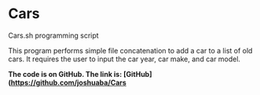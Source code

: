 # Cars
Cars.sh programming script

This program performs simple file concatenation to add a car to a list of old cars. It requires the user to input the car year, car make, and car model. 

**The code is on GitHub. The link is: [GitHub](https://github.com/joshuaba/Cars**

